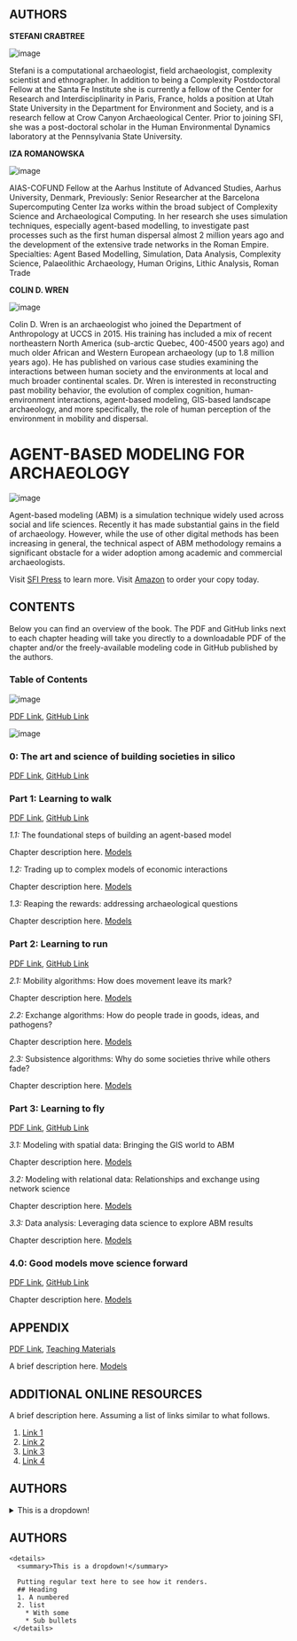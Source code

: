 ## AUTHORS

**STEFANI CRABTREE**

![image](https://qcnr.usu.edu/directory-images/crabtree_stefani.png)

Stefani is a computational archaeologist, field archaeologist, complexity scientist and ethnographer. In addition to being a Complexity Postdoctoral Fellow at the Santa Fe Institute she is currently a fellow of the Center for Research and Interdisciplinarity in Paris, France, holds a position at Utah State University in the Department for Environment and Society, and is a research fellow at Crow Canyon Archaeological Center. Prior to joining SFI, she was a post-doctoral scholar in the Human Environmental Dynamics laboratory at the Pennsylvania State University.

**IZA ROMANOWSKA**

![image](https://aias.au.dk/fileadmin/www.aias.au.dk/Fellows/Fellows_Fall_2020/Fellows_pb/Iza_Romanowska_pp.png)

AIAS-COFUND Fellow at the Aarhus Institute of Advanced Studies, Aarhus University, Denmark, Previously: Senior Researcher at the Barcelona Supercomputing Center
Iza works within the broad subject of Complexity Science and Archaeological Computing. In her research she uses simulation techniques, especially agent-based modelling, to investigate past processes such as the first human dispersal almost 2 million years ago and the development of the extensive trade networks in the Roman Empire.
Specialties:  Agent Based Modelling, Simulation, Data Analysis, Complexity Science,  Palaeolithic Archaeology, Human Origins, Lithic Analysis, Roman Trade

**COLIN D. WREN**

![image](https://anthropology.uccs.edu/sites/g/files/kjihxj2236/files/2021-02/colin-profile-556.jpg)

Colin D. Wren is an archaeologist who joined the Department of Anthropology at UCCS in 2015. His training has included a mix of recent northeastern North America (sub-arctic Quebec, 400-4500 years ago) and much older African and Western European archaeology (up to 1.8 million years ago). He has published on various case studies examining the interactions between human society and the environments at local and much broader continental scales. Dr. Wren is interested in reconstructing past mobility behavior, the evolution of complex cognition, human-environment interactions, agent-based modeling, GIS-based landscape archaeology, and more specifically, the role of human perception of the environment in mobility and dispersal.


# AGENT-BASED MODELING FOR ARCHAEOLOGY

![image](https://files.slack.com/files-pri/T9UGY1EM8-F0258NNMU6L/abma_cover_pb_proof_060721.png)

Agent-based modeling (ABM) is a simulation technique widely used across social and life sciences. Recently it has made substantial gains in the field of archaeology. However, while the use of other digital methods has been increasing in general, the technical aspect of ABM methodology remains a significant obstacle for a wider adoption among academic and commercial archaeologists.  
  
Visit [SFI Press](https://www.sfipress.org/books-coming-soon/agent-based-modeling-for-archaeology-social-science-coming-in-2021) to learn more. 
Visit [Amazon](https://aias.au.dk/fileadmin/www.aias.au.dk/Fellows/Fellows_Fall_2020/Fellows_pb/Iza_Romanowska_pp.png) to order your copy today.


## CONTENTS

Below you can find an overview of the book. The PDF and GitHub links next to each chapter heading will take you directly to a downloadable PDF of the chapter and/or the freely-available modeling code in GitHub published by the authors.

### **Table of Contents** 

![image](https://files.slack.com/files-pri/T9UGY1EM8-F024R3YBJQL/3_chapter_1_ucan30a-29b.png)

[PDF Link](https://santafe.edu/research/sfi-press), [GitHub Link](https://santafe.edu/research/sfi-press)

![image](https://files.slack.com/files-pri/T9UGY1EM8-F02445W3Y31/2_intro__99b_100a.png)

### **0: The art and science of building societies in silico**
[PDF Link](https://santafe.edu/research/sfi-press), [GitHub Link](https://santafe.edu/research/sfi-press)

### **Part 1: Learning to walk** 
[PDF Link](https://santafe.edu/), [GitHub Link](https://santafe.edu/research/sfi-press)

*1.1:* The foundational steps of building an agent-based model

Chapter description here. [Models](https://www.nytimes.com/2021/06/10/opinion/psychology-ted-talk.html)

*1.2:* Trading up to complex models of economic interactions

Chapter description here. [Models](https://www.nytimes.com/2021/06/10/opinion/psychology-ted-talk.html)
 
*1.3:* Reaping the rewards: addressing archaeological questions

Chapter description here. [Models](https://www.nytimes.com/2021/06/10/opinion/psychology-ted-talk.html)

### **Part 2: Learning to run** 
[PDF Link](https://santafe.edu/), [GitHub Link](https://santafe.edu/research/sfi-press)

*2.1:* Mobility algorithms: How does movement leave its mark?

Chapter description here. [Models](https://www.nytimes.com/2021/06/10/opinion/psychology-ted-talk.html)

*2.2:* Exchange algorithms: How do people trade in goods, ideas, and pathogens?

Chapter description here. [Models](https://www.nytimes.com/2021/06/10/opinion/psychology-ted-talk.html)

*2.3:* Subsistence algorithms: Why do some societies thrive while others fade?

Chapter description here. [Models](https://www.nytimes.com/2021/06/10/opinion/psychology-ted-talk.html)

### **Part 3: Learning to fly** 
[PDF Link](https://santafe.edu/), [GitHub Link](https://santafe.edu/research/sfi-press)

*3.1:* Modeling with spatial data: Bringing the GIS world to ABM

Chapter description here. [Models](https://www.nytimes.com/2021/06/10/opinion/psychology-ted-talk.html)

*3.2:* Modeling with relational data: Relationships and exchange using network science

Chapter description here. [Models](https://www.nytimes.com/2021/06/10/opinion/psychology-ted-talk.html)

*3.3:* Data analysis: Leveraging data science to explore ABM results

Chapter description here. [Models](https://www.nytimes.com/2021/06/10/opinion/psychology-ted-talk.html)

### **4.0: Good models move science forward** 
[PDF Link](https://santafe.edu/), [GitHub Link](https://santafe.edu/research/sfi-press)

Chapter description here. [Models](https://www.nytimes.com/2021/06/10/opinion/psychology-ted-talk.html)

## APPENDIX
[PDF Link](https://santafe.edu/), [Teaching Materials](www.npr.org)

A brief description here. [Models](https://www.nytimes.com/2021/06/10/opinion/psychology-ted-talk.html)

## ADDITIONAL ONLINE RESOURCES
A brief description here. Assuming a list of links similar to what follows.
1. [Link 1](https://www.nytimes.com/2021/06/10/opinion/psychology-ted-talk.html)
2. [Link 2](https://www.nytimes.com/2021/06/10/opinion/psychology-ted-talk.html)
3. [Link 3](https://www.nytimes.com/2021/06/10/opinion/psychology-ted-talk.html)
4. [Link 4](https://www.nytimes.com/2021/06/10/opinion/psychology-ted-talk.html)


## AUTHORS
<details>
  <summary>This is a dropdown!</summary>
  
  Putting regular text here to see how it renders.
  ``
  ## Heading     
  1. A numbered    
  2. list     
    * With some      
    * Sub bullets 
  ``
</details>

## AUTHORS
```
<details>
  <summary>This is a dropdown!</summary>
  
  Putting regular text here to see how it renders.
  ## Heading  
  1. A numbered   
  2. list    
    * With some   
    * Sub bullets   
 </details>
```



